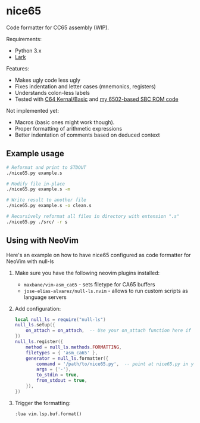 # nice65
Code formatter for CC65 assembly (WIP).

Requirements:

- Python 3.x
- [Lark](https://github.com/lark-parser/lark)

Features:
- Makes ugly code less ugly
- Fixes indentation and letter cases (mnemonics, registers)
- Understands colon-less labels
- Tested with [C64 Kernal/Basic](https://github.com/mist64/c64rom) and [my 6502-based SBC ROM code](https://github.com/and3rson/deck65)

Not implemented yet:
- Macros (basic ones might work though).
- Proper formatting of arithmetic expressions
- Better indentation of comments based on deduced context

## Example usage

```sh
# Reformat and print to STDOUT
./nice65.py example.s

# Modify file in-place
./nice65.py example.s -m

# Write result to another file
./nice65.py example.s -o clean.s

# Recursively reformat all files in directory with extension ".s"
./nice65.py ./src/ -r s
```

## Using with NeoVim

Here's an example on how to have nice65 configured as code formatter for NeoVim with null-ls

1. Make sure you have the following neovim plugins installed:
    - `maxbane/vim-asm_ca65` - sets filetype for CA65 buffers
    - `jose-elias-alvarez/null-ls.nvim` - allows to run custom scripts as language servers

2. Add configuration:

    ```lua
    local null_ls = require("null-ls")
    null_ls.setup({
        on_attach = on_attach,  -- Use your on_attach function here if have one, otherwise skip this
    })
    null_ls.register({
        method = null_ls.methods.FORMATTING,
        filetypes = { 'asm_ca65' },
        generator = null_ls.formatter({
            command = '/path/to/nice65.py',  -- point at nice65.py in your filesystem
            args = {'-'},
            to_stdin = true,
            from_stdout = true,
        }),
    })
    ```

3. Trigger the formatting:

    ```vim
    :lua vim.lsp.buf.format()
    ```
